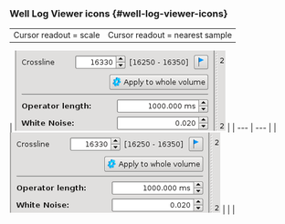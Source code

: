 ### Well Log Viewer icons {#well-log-viewer-icons}

|  |  |
| --- | --- |
| Cursor readout = scale | Cursor readout = nearest sample |

| ![](/assets/cusersjohannappdatalocalmicro.png) |
| --- | --- |
| ![](/assets/cusersjohannappdatalocalmicro.png) |
|  |